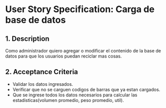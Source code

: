 # User Story Specification: Carga de base de datos 

## 1.	Description

Como administrador quiero agregar o modificar el contenido de la base de datos para que los usuarios puedan reciclar mas cosas.

## 2.	Acceptance Criteria
- Validar los datos ingresados.
- Verificar que no se carguen codigos de barras que ya estan cargados.
- Que se ingrese todos los datos necesarios para calcular las estadisticas(volumen promedio, peso promedio, util).

